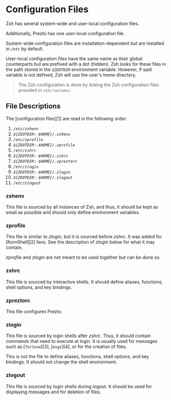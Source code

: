 # Configuration Files

Zsh has several system-wide and user-local configuration files.

Additionally, Prezto has one user-local configuration file.

System-wide configuration files are installation-dependent but are installed
in _`/etc`_ by default.

User-local configuration files have the same name as their global counterparts
but are prefixed with a dot (hidden). Zsh looks for these files in the path
stored in the `$ZDOTDIR` environment variable. However, if said variable is
not defined, Zsh will use the user's home directory.

> The Zsh configuration is done by linking the Zsh configuration files provided in `zsh/runcoms/`

## File Descriptions

The [configuration files][1] are read in the following order:

1.  _`/etc/zshenv`_
2.  _`${ZDOTDIR:-$HOME}/.zshenv`_
3.  _`/etc/zprofile`_
4.  _`${ZDOTDIR:-$HOME}/.zprofile`_
5.  _`/etc/zshrc`_
6.  _`${ZDOTDIR:-$HOME}/.zshrc`_
7.  _`${ZDOTDIR:-$HOME}/.zpreztorc`_
8.  _`/etc/zlogin`_
9.  _`${ZDOTDIR:-$HOME}/.zlogin`_
10. _`${ZDOTDIR:-$HOME}/.zlogout`_
11. _`/etc/zlogout`_

### zshenv

This file is sourced by all instances of Zsh, and thus, it should be kept as
small as possible and should only define environment variables.

### zprofile

This file is similar to _zlogin_, but it is sourced before _zshrc_. It was added
for [KornShell][2] fans. See the description of _zlogin_ below for what it may
contain.

_zprofile_ and _zlogin_ are not meant to be used together but can be done so.

### zshrc

This file is sourced by interactive shells. It should define aliases, functions,
shell options, and key bindings.

### zpreztorc

This file configures Prezto.

### zlogin

This file is sourced by login shells after _zshrc_. Thus, it should contain
commands that need to execute at login. It is usually used for messages such as
[_`fortune`_][3], [_`msgs`_][4], or for the creation of files.

This is not the file to define aliases, functions, shell options, and key
bindings. It should not change the shell environment.

### zlogout

This file is sourced by login shells during logout. It should be used for
displaying messages and for deletion of files.
